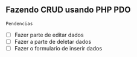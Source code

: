 ## Fazendo CRUD usando PHP PDO

` Pendencias `

- [	] Fazer parte de editar dados
- [	] Fazer a parte de deletar dados
- [	] Fazer o formulario de inserir dados